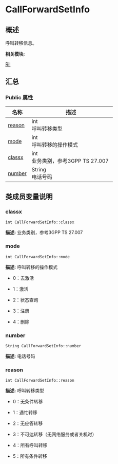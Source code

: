 # CallForwardSetInfo


## 概述

呼叫转移信息。

**相关模块:**

[Ril](_ril.md)


## 汇总


### Public 属性

  | 名称 | 描述 | 
| -------- | -------- |
| [reason](#reason) | int<br/>呼叫转移类型 | 
| [mode](#mode) | int<br/>呼叫转移的操作模式 | 
| [classx](#classx) | int<br/>业务类别，参考3GPP&nbsp;TS&nbsp;27.007&nbsp; | 
| [number](#number) | String<br/>电话号码&nbsp; | 


## 类成员变量说明


### classx

  
```
int CallForwardSetInfo::classx
```
**描述:**
业务类别，参考3GPP TS 27.007


### mode

  
```
int CallForwardSetInfo::mode
```
**描述:**
呼叫转移的操作模式

- 0：去激活

- 1：激活

- 2：状态查询

- 3：注册

- 4：删除 


### number

  
```
String CallForwardSetInfo::number
```
**描述:**
电话号码


### reason

  
```
int CallForwardSetInfo::reason
```
**描述:**
呼叫转移类型

- 0：无条件转移

- 1：遇忙转移

- 2：无应答转移

- 3：不可达转移（无网络服务或者关机时）

- 4：所有呼叫转移

- 5：所有条件转移 
